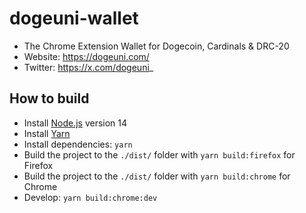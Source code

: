 # dogeuni-wallet

- The Chrome Extension Wallet for Dogecoin, Cardinals & DRC-20
- Website: https://dogeuni.com/
- Twitter: https://x.com/dogeuni_

## How to build

- Install [Node.js](https://nodejs.org) version 14
- Install [Yarn](https://yarnpkg.com/en/docs/install)
- Install dependencies: `yarn`
- Build the project to the `./dist/` folder with `yarn build:firefox` for Firefox
- Build the project to the `./dist/` folder with `yarn build:chrome` for Chrome
- Develop: `yarn build:chrome:dev`
